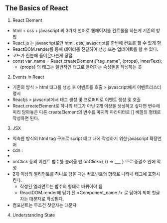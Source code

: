 ## The Basics of React
1. React Element
  - html + css + javascript 의 3가지 언어로 웹페이지를 컨트롤을 하는게 기존의 방법
  - React.js 는 javascript로만 html, css, javascript를 한번에 컨트롤 할 수 있게 함
  - ReactDOM.render를 통해 데이터를 전달하여 생성 또는 업데이트를 할 수 있다. 
  - 코드가 한눈에 들어온다는게 장점
  - const var_name = React.createElement ("tag_name", {props}, innerText);
    * {props} 의 태그는 일반적인 태그로 들어가는 속성들을 작성하는 곳

2. Events in React
  - 기존의 방식 > html 태그를 생성 후 이벤트를 호출 > javascript에서 이벤트리스터 명시
  - Reactjs > javscript에서 태그 생성 및 프로퍼티로 이벤트 생성 및 호출
  - React.createElement로 하나의 태그가 아닌 2개 이상을 생성하고 싶다면 변수에 미리 담아놓은 다른 createElement의 변수를 마지막 파라미터로 [] 배열의 형태로 작성하면 된다.

3. JSX
  - 익숙한 방식의 html tag 구조로 script 태그 내에 작성하기 위한 javascript 확장언어
  - cdn : <script src="https://unpkg.com/@babel/standalone/babel.min.js"></script>  
  - <script type="text/babel"></script>
  - onClick 등의 이벤트 함수를 불러올 땐 onClick={ () => ___ } 으로 중괄호 안에 작성
  - 2개 이상의 엘리먼트를 하나로 담을 때는 컴포넌트의 형태로 나타내 태그에 포함시킨다.
    * 작성된 엘리먼트는 함수의 형태로 바뀌어야 됨
    * ReactDOM.render에 담기 전 <Component_name /> 로 담아야 되며 첫글자는 대문자로 작성된다.
  - 컴포넌트는 무조건 첫글자는 대문자

4. Understanding State